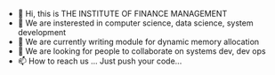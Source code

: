- 👋 Hi, this is  THE INSTITUTE OF FINANCE MANAGEMENT
- 👀 We are insterested in computer science, data science, system development
- 🌱 We are currently writing module for dynamic memory allocation
- 💞️ We are looking for people to collaborate on systems dev, dev ops
- 📫 How to reach us ... Just push your code...

<!---
ifmlabs/ifmlabs is a ✨ special ✨ repository because its `README.md` (this file) appears on your GitHub profile.
You can click the Preview link to take a look at your changes.
--->
